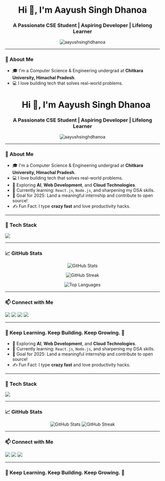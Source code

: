 <h1 align="center">Hi 👋, I'm Aayush Singh Dhanoa</h1>
<h3 align="center">A Passionate CSE Student | Aspiring Developer | Lifelong Learner</h3>

<p align="center">
  <img src="https://komarev.com/ghpvc/?username=aayushsinghdhanoa&label=Profile%20views&color=0e75b6&style=flat" alt="aayushsinghdhanoa" />
</p>

---

### 💫 About Me
- 🎓 I'm a Computer Science & Engineering undergrad at **Chitkara University, Himachal Pradesh**.
- 💻 I love building tech that solves real-world problems.<h1 align="center">Hi 👋, I'm Aayush Singh Dhanoa</h1>
<h3 align="center">A Passionate CSE Student | Aspiring Developer | Lifelong Learner</h3>

<p align="center">
  <img src="https://komarev.com/ghpvc/?username=aayushsinghdhanoa&label=Profile%20views&color=0e75b6&style=flat" alt="aayushsinghdhanoa" />
</p>

---

### 💫 About Me
- 🎓 I'm a Computer Science & Engineering undergrad at **Chitkara University, Himachal Pradesh**.
- 💻 I love building tech that solves real-world problems.
- 🤖 Exploring **AI**, **Web Development**, and **Cloud Technologies**.
- 📜 Currently learning: `React.js`, `Node.js`, and sharpening my DSA skills.
- 🎯 Goal for 2025: Land a meaningful internship and contribute to open source!
- ✍️ Fun Fact: I type **crazy fast** and love productivity hacks.

---

### 🔧 Tech Stack

<p align="left">
  <img src="https://skillicons.dev/icons?i=html,css,js,react,nodejs,python,c,cpp,mysql,mongodb,git,github,vscode,linux" />
</p>

---

### 📈 GitHub Stats

<p align="center">
  <img src="https://github-readme-stats.vercel.app/api?username=aayushsinghdhanoa&show_icons=true&theme=radical&hide_border=false" alt="GitHub Stats" />
</p>

<p align="center">
  <img src="https://github-readme-streak-stats.herokuapp.com?user=aayushsinghdhanoa&theme=radical&hide_border=false" alt="GitHub Streak" />
</p>

<p align="center">
  <img src="https://github-readme-stats.vercel.app/api/top-langs/?username=aayushsinghdhanoa&layout=compact&theme=radical&hide_border=false" alt="Top Languages" />
</p>

---

### 📫 Connect with Me
<p>
  <a href="mailto:dhanoa.aayush4469@gmail.com"><img src="https://img.shields.io/badge/Gmail-%23D14836.svg?&style=for-the-badge&logo=gmail&logoColor=white" /></a>
  <a href="https://www.linkedin.com/in/aayush-dhanoa-977522361/" target="blank"><img src="https://img.shields.io/badge/LinkedIn-%230077B5.svg?&style=for-the-badge&logo=linkedin&logoColor=white" /></a>
  <a href="https://github.com/aayushsinghdhanoa"><img src="https://img.shields.io/badge/GitHub-Main-%2312100E.svg?&style=for-the-badge&logo=github&logoColor=white" /></a>
  <a href="https://github.com/AayushDhanoa1353"><img src="https://img.shields.io/badge/GitHub-Alt-%2312100E.svg?&style=for-the-badge&logo=github&logoColor=white" /></a>
</p>

---

### 🧠 Keep Learning. Keep Building. Keep Growing. 🚀

- 🤖 Exploring **AI**, **Web Development**, and **Cloud Technologies**.
- 📜 Currently learning: `React.js`, `Node.js`, and sharpening my DSA skills.
- 🎯 Goal for 2025: Land a meaningful internship and contribute to open source!
- ✍️ Fun Fact: I type **crazy fast** and love productivity hacks.

---

### 🔧 Tech Stack

<p align="left">
  <img src="https://skillicons.dev/icons?i=html,css,js,react,nodejs,python,c,cpp,mysql,mongodb,git,github,vscode,linux" />
</p>

---

### 📈 GitHub Stats

<p align="center">
  <img src="https://github-readme-stats.vercel.app/api?username=aayushsinghdhanoa&show_icons=true&theme=radical" alt="GitHub Stats" />
  <img src="https://github-readme-streak-stats.herokuapp.com/?user=aayushsinghdhanoa&theme=radical" alt="GitHub Streak" />
</p>

---

### 📫 Connect with Me
<p>
  <a href="mailto:dhanoa.aayush4469@gmail.com"><img src="https://img.shields.io/badge/Gmail-%23D14836.svg?&style=for-the-badge&logo=gmail&logoColor=white" /></a>
  <a href="https://www.linkedin.com/in/aayush-dhanoa-977522361/" target="blank"><img src="https://img.shields.io/badge/LinkedIn-%230077B5.svg?&style=for-the-badge&logo=linkedin&logoColor=white" /></a>
  <a href="https://github.com/aayushsinghdhanoa"><img src="https://img.shields.io/badge/GitHub-%2312100E.svg?&style=for-the-badge&logo=github&logoColor=white" /></a>
</p>

---

### 🧠 Keep Learning. Keep Building. Keep Growing. 🚀

